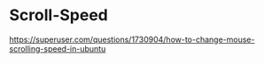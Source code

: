 # Scroll-Speed
https://superuser.com/questions/1730904/how-to-change-mouse-scrolling-speed-in-ubuntu
